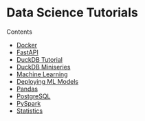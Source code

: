 # Data Science Tutorials

Contents
- [Docker](https://github.com/balapriyac/data-science-tutorials/tree/main/docker)
- [FastAPI](https://github.com/balapriyac/data-science-tutorials/tree/main/fastapi)
- [DuckDB Tutorial](https://github.com/balapriyac/data-science-tutorials/tree/main/duckdb)
- [DuckDB Miniseries]()
- [Machine Learning](https://github.com/balapriyac/data-science-tutorials/tree/main/machine-learning)
- [Deploying ML Models](https://github.com/balapriyac/data-science-tutorials/tree/main/model_deployment)
- [Pandas](https://github.com/balapriyac/data-science-tutorials/tree/main/pandas)
- [PostgreSQL](https://github.com/balapriyac/data-science-tutorials/tree/main/postgres)
- [PySpark](https://github.com/balapriyac/data-science-tutorials/tree/main/pyspark)
- [Statistics](https://github.com/balapriyac/data-science-tutorials/tree/main/statistics)
